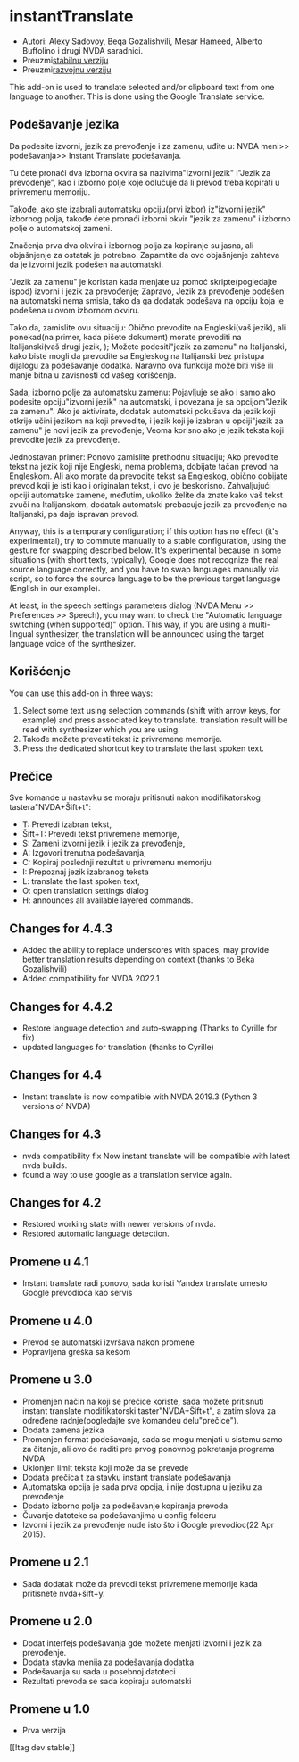 # instantTranslate #

* Autori: Alexy Sadovoy, Beqa Gozalishvili, Mesar Hameed, Alberto Buffolino
  i drugi NVDA saradnici.
* Preuzmi[stabilnu verziju][1]
* Preuzmi[razvojnu verziju][2]

This add-on is used to translate selected and/or clipboard text from one
language to another.  This is done using the Google Translate service.

## Podešavanje jezika ##
Da podesite izvorni, jezik za prevođenje i za zamenu, uđite u: NVDA meni>> podešavanja>> Instant Translate podešavanja.

Tu ćete pronaći dva izborna okvira sa nazivima"Izvorni jezik" i"Jezik za
prevođenje", kao i izborno polje koje odlučuje da li prevod treba kopirati u
privremenu memoriju.

Takođe, ako ste izabrali automatsku opciju(prvi izbor) iz"izvorni jezik"
izbornog polja, takođe ćete pronaći izborni okvir "jezik za zamenu" i
izborno polje o automatskoj zameni.

Značenja prva dva okvira i izbornog polja za kopiranje su jasna, ali
objašnjenje za ostatak je potrebno. Zapamtite da ovo objašnjenje zahteva da
je izvorni jezik podešen na automatski.

"Jezik za zamenu" je koristan kada menjate uz pomoć skripte(pogledajte
ispod) izvorni i jezik za prevođenje; Zapravo, Jezik za prevođenje podešen
na automatski nema smisla, tako da ga dodatak podešava na opciju koja je
podešena u ovom izbornom okviru.

Tako da, zamislite ovu situaciju: Obično prevodite na Engleski(vaš jezik),
ali ponekad(na primer, kada pišete dokument) morate prevoditi na
Italijanski(vaš drugi jezik, ); Možete podesiti"jezik za zamenu" na
Italijanski, kako biste mogli da prevodite sa Engleskog na Italijanski bez
pristupa dijalogu za podešavanje dodatka. Naravno ova funkcija može biti
više ili manje bitna u zavisnosti od vašeg korišćenja.

Sada, izborno polje za automatsku zamenu: Pojavljuje se ako i samo ako
podesite opciju"izvorni jezik" na automatski, i povezana je sa opcijom"Jezik
za zamenu". Ako je aktivirate, dodatak automatski pokušava da jezik koji
otkrije učini jezikom na koji prevodite, i jezik koji je izabran u
opciji"jezik za zamenu" je novi jezik za prevođenje; Veoma korisno ako je
jezik teksta koji prevodite jezik za prevođenje.

Jednostavan primer: Ponovo zamislite prethodnu situaciju; Ako prevodite
tekst na jezik koji nije Engleski, nema problema, dobijate tačan prevod na
Engleskom. Ali ako morate da prevodite tekst sa Engleskog, obično dobijate
prevod koji je isti kao i originalan tekst, i ovo je
beskorisno. Zahvaljujući opciji automatske zamene, međutim, ukoliko želite
da znate kako vaš tekst zvuči na Italijanskom, dodatak automatski prebacuje
jezik za prevođenje na Italijanski, pa daje ispravan prevod.

Anyway, this is a temporary configuration; if this option has no effect
(it's experimental), try to commute manually to a stable configuration,
using the gesture for swapping described below. It's experimental because in
some situations (with short texts, typically), Google does not recognize the
real source language correctly, and you have to swap languages manually via
script, so to force the source language to be the previous target language
(English in our example).

At least, in the speech settings parameters dialog (NVDA Menu >> Preferences >> Speech), you may want to check the "Automatic language switching (when supported)" option. This way, if you are using a multi-lingual synthesizer, the translation will be announced using the target language voice of the synthesizer.

## Korišćenje ##
You can use this add-on in three ways:

1. Select some text using selection commands (shift with arrow keys, for
   example) and press associated key to translate. translation result will
   be read with synthesizer which you are using.
2. Takođe možete prevesti tekst iz privremene memorije.
3. Press the dedicated shortcut key to translate the last spoken text.

## Prečice ##
Sve komande u nastavku se moraju pritisnuti nakon modifikatorskog
tastera"NVDA+Šift+t":

* T: Prevedi izabran tekst,
* Šift+T: Prevedi tekst privremene memorije,
* S: Zameni izvorni jezik i jezik za prevođenje,
* A: Izgovori trenutna podešavanja,
* C: Kopiraj poslednji rezultat u privremenu memoriju
* I: Prepoznaj jezik izabranog teksta
* L: translate the last spoken text,
* O: open translation settings dialog
* H: announces all available layered commands.

## Changes for 4.4.3 ##
* Added the ability to replace underscores with spaces, may provide better
  translation results depending on context (thanks to Beka Gozalishvili)
* Added compatibility for NVDA 2022.1

## Changes for 4.4.2 ##
* Restore language detection and auto-swapping (Thanks to Cyrille for fix)
* updated languages for translation (thanks to Cyrille)

## Changes for 4.4 ##
* Instant translate is now compatible with NVDA 2019.3 (Python 3 versions of
  NVDA)

## Changes for 4.3 ##
* nvda compatibility fix Now instant translate will be compatible with
  latest nvda builds.
* found a way to use google as a translation service again.

## Changes for 4.2 ##
* Restored working state with newer versions of nvda.
* Restored automatic language detection.

## Promene u 4.1 ##
* Instant translate radi ponovo, sada koristi Yandex translate umesto Google
  prevodioca kao servis

## Promene u 4.0 ##
* Prevod se automatski izvršava nakon promene
* Popravljena greška sa kešom

## Promene u 3.0 ##
* Promenjen način na koji se prečice koriste, sada možete pritisnuti instant
  translate modifikatorski taster"NVDA+Šift+t", a zatim slova za određene
  radnje(pogledajte sve komandeu delu"prečice").
* Dodata zamena jezika
* Promenjen format podešavanja, sada se mogu menjati u sistemu samo za
  čitanje, ali ovo će raditi pre prvog ponovnog pokretanja programa NVDA
* Uklonjen limit teksta koji može da se prevede
* Dodata prečica t za stavku instant translate podešavanja
* Automatska opcija je sada prva opcija, i nije dostupna u jeziku za
  prevođenje
* Dodato izborno polje za podešavanje kopiranja prevoda
* Čuvanje datoteke sa podešavanjima u config folderu
* Izvorni i jezik za prevođenje nude isto što i Google prevodioc(22 Apr
  2015).


## Promene u 2.1 ##
* Sada dodatak može da prevodi tekst privremene memorije kada pritisnete
  nvda+šift+y.

## Promene u 2.0 ##
* Dodat interfejs podešavanja gde možete menjati izvorni i jezik za
  prevođenje.
* Dodata stavka menija za podešavanja dodatka
* Podešavanja su sada u posebnoj datoteci
* Rezultati prevoda se sada kopiraju automatski

## Promene u 1.0 ##
* Prva verzija


[[!tag dev stable]]

[1]: https://addons.nvda-project.org/files/get.php?file=it

[2]: https://addons.nvda-project.org/files/get.php?file=it-dev
